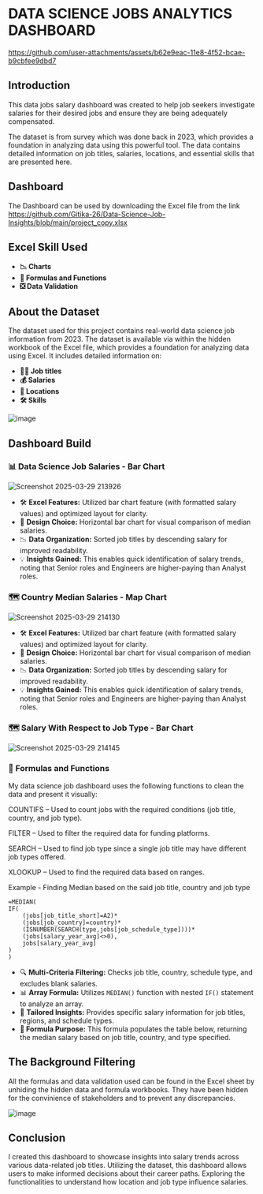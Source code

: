 
# DATA SCIENCE JOBS ANALYTICS DASHBOARD




https://github.com/user-attachments/assets/b62e9eac-11e8-4f52-bcae-b9cbfee9dbd7



## Introduction
This data jobs salary dashboard was created to help job seekers investigate salaries for their desired jobs and ensure they are being adequately compensated.

The dataset is from survey which was done back in 2023, which provides a foundation in analyzing data using this powerful tool. The data contains detailed information on job titles, salaries, locations, and essential skills that are presented here.

## Dashboard 
The Dashboard can be used by downloading the Excel file from the link https://github.com/Gitika-26/Data-Science-Job-Insights/blob/main/project_copy.xlsx

## Excel Skill Used
- **📉 Charts**
- **🧮 Formulas and Functions**
- **❎ Data Validation**

## About the Dataset
The dataset used for this project contains real-world data science job information from 2023. The dataset is available via within the hidden workbook of the Excel file, which provides a foundation for analyzing data using Excel. It includes detailed information on:

- **👨‍💼 Job titles**
- **💰 Salaries**
- **📍 Locations**
- **🛠️ Skills**
  
![image](https://github.com/user-attachments/assets/8f85b1d9-ec74-4af6-9f65-9765431f6a44)


## Dashboard Build

### 📊 Data Science Job Salaries - Bar Chart
![Screenshot 2025-03-29 213926](https://github.com/user-attachments/assets/a953d19d-9b1d-4b78-a0a8-8ed0101159b2)

- 🛠️ **Excel Features:** Utilized bar chart feature (with formatted salary values) and optimized layout for clarity.
- 🎨 **Design Choice:** Horizontal bar chart for visual comparison of median salaries.
- 📉 **Data Organization:** Sorted job titles by descending salary for improved readability.
- 💡 **Insights Gained:** This enables quick identification of salary trends, noting that Senior roles and Engineers are higher-paying than Analyst roles.

### 🗺️ Country Median Salaries - Map Chart
![Screenshot 2025-03-29 214130](https://github.com/user-attachments/assets/a085c37a-e9d6-4d0a-b88b-9c6d3e304eea)

- 🛠️ **Excel Features:** Utilized bar chart feature (with formatted salary values) and optimized layout for clarity.
- 🎨 **Design Choice:** Horizontal bar chart for visual comparison of median salaries.
- 📉 **Data Organization:** Sorted job titles by descending salary for improved readability.
- 💡 **Insights Gained:** This enables quick identification of salary trends, noting that Senior roles and Engineers are higher-paying than Analyst roles.

### 🗺️ Salary With Respect to Job Type - Bar Chart
![Screenshot 2025-03-29 214145](https://github.com/user-attachments/assets/c063ba3e-24f5-4b12-90c1-d839fe13d5a1)

###  🧮 Formulas and Functions
My data science job dashboard uses the following functions to clean the data and present it visually:

COUNTIFS – Used to count jobs with the required conditions (job title, country, and job type).

FILTER – Used to filter the required data for funding platforms.

SEARCH – Used to find job type since a single job title may have different job types offered.

XLOOKUP – Used to find the required data based on ranges.

Example - Finding Median based on the said job title, country and job type

```
=MEDIAN(
IF(
    (jobs[job_title_short]=A2)*
    (jobs[job_country]=country)*
    (ISNUMBER(SEARCH(type,jobs[job_schedule_type])))*
    (jobs[salary_year_avg]<>0),
    jobs[salary_year_avg]
)
)
```

- 🔍 **Multi-Criteria Filtering:** Checks job title, country, schedule type, and excludes blank salaries.
- 📊 **Array Formula:** Utilizes `MEDIAN()` function with nested `IF()` statement to analyze an array.
- 🎯 **Tailored Insights:** Provides specific salary information for job titles, regions, and schedule types.
- **🔢 Formula Purpose:** This formula populates the table below, returning the median salary based on job title, country, and type specified.

## The Background Filtering
All the formulas and data validation used can be found in the Excel sheet by unhiding the hidden data and formula workbooks. They have been hidden for the convinience of stakeholders and to prevent any discrepancies.



![image](https://github.com/user-attachments/assets/316fcded-912f-4992-bd3a-cc136ea57c55)




## Conclusion
I created this dashboard to showcase insights into salary trends across various data-related job titles. Utilizing the dataset, this dashboard allows users to make informed decisions about their career paths. Exploring the functionalities to understand how location and job type influence salaries. 



